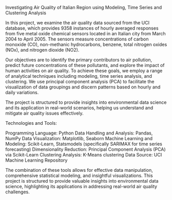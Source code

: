 Investigating Air Quality of Italian Region using Modeling, Time Series and Clustering Analysis

In this project, we examine the air quality data sourced from the UCI database, which provides 9358 instances of hourly averaged responses from five metal oxide chemical sensors located in an Italian city from March 2004 to April 2005. The sensors measure concentrations of carbon monoxide (CO), non-methanic hydrocarbons, benzene, total nitrogen oxides (NOx), and nitrogen dioxide (NO2).

Our objectives are to identify the primary contributors to air pollution, predict future concentrations of these pollutants, and explore the impact of human activities on air quality. To achieve these goals, we employ a range of analytical techniques including modeling, time series analysis, and clustering. We use principal component analysis (PCA) to facilitate the visualization of data groupings and discern patterns based on hourly and daily variations.

The project is structured to provide insights into environmental data science and its application in real-world scenarios, helping us understand and mitigate air quality issues effectively.

Technologies and Tools:

Programming Language: Python
Data Handling and Analysis: Pandas, NumPy
Data Visualization: Matplotlib, Seaborn
Machine Learning and Modeling: Scikit-Learn, Statsmodels (specifically SARIMAX for time series forecasting)
Dimensionality Reduction: Principal Component Analysis (PCA) via Scikit-Learn
Clustering Analysis: K-Means clustering
Data Source: UCI Machine Learning Repository

The combination of these tools allows for effective data manipulation, comprehensive statistical modeling, and insightful visualizations. This project is structured to provide valuable insights into environmental data science, highlighting its applications in addressing real-world air quality challenges.
